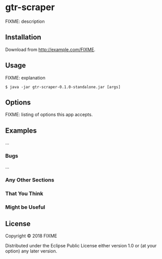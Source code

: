 # gtr-scraper

FIXME: description

## Installation

Download from http://example.com/FIXME.

## Usage

FIXME: explanation

    $ java -jar gtr-scraper-0.1.0-standalone.jar [args]

## Options

FIXME: listing of options this app accepts.

## Examples

...

### Bugs

...

### Any Other Sections
### That You Think
### Might be Useful

## License

Copyright © 2018 FIXME

Distributed under the Eclipse Public License either version 1.0 or (at
your option) any later version.
